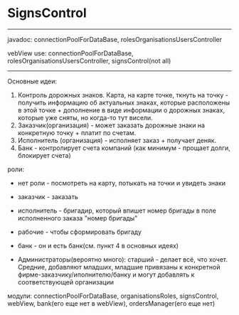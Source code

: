 # SignsControl
***
javadoc: connectionPoolForDataBase, rolesOrganisationsUsersController

vebView use: connectionPoolForDataBase, rolesOrganisationsUsersController, signsControl(not all)
***
Основные идеи:
1. Контроль дорожных знаков. Карта, на карте точке, ткнуть на точку - получить информацию об актуальных знаках, которые расположены в этой точке + дополнение в виде информации о дорожных знаках, которые уже сняты, но когда-то тут висели. 
2. Заказчик(организация) - может заказать дорожные знаки на конкретную точку + платит по счетам. 
3. Исполнитель (организация) - исполняет заказ + получает деняк. 
4. Банк - контролирует счета компаний (как минимум - прощает долги, блокирует счета)

роли: 
+ нет роли - посмотреть на карту, потыкать на точки и увидеть знаки
+ заказчик - заказать

+ исполнитель - бригадир, который впишет номер бригады в поле исполненного заказа "номер бригады"
+ рабочие - чтобы сформировать бригаду

+ банк - он и есть банк(см. пункт 4 в основных идеях)

+ Администраторы(вероятно много): старший - делает всё, что хочет. Средние, добавляют младших, младшие привязаны к конкретной фирме-заказчику/иполнителю/банку и могут добавлять к соответствующей организации



модули: connectionPoolForDataBase, organisationsRoles, signsControl, webView, bank(его еще нет в webView), ordersManager(его еще нет)